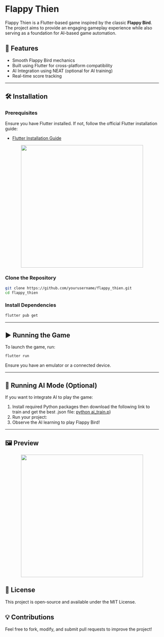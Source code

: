 # Flappy Thien

Flappy Thien is a Flutter-based game inspired by the classic **Flappy Bird**. The project aims to provide an engaging gameplay experience while also serving as a foundation for AI-based game automation.

## 🚀 Features
- Smooth Flappy Bird mechanics
- Built using Flutter for cross-platform compatibility
- AI Integration using NEAT (optional for AI training)
- Real-time score tracking

---

## 🛠 Installation
### Prerequisites
Ensure you have Flutter installed. If not, follow the official Flutter installation guide:
- [Flutter Installation Guide](https://docs.flutter.dev/get-started/install)
<p align="center">
  <img src="{53A78D66-4595-488A-B6DC-8D1BE2B37312}.png" width="400">
</p>

### Clone the Repository
```bash
git clone https://github.com/yourusername/flappy_thien.git
cd flappy_thien
```

### Install Dependencies
```bash
flutter pub get
```

---

## ▶️ Running the Game
To launch the game, run:
```bash
flutter run
```
Ensure you have an emulator or a connected device.

---

## 🤖 Running AI Mode (Optional)
If you want to integrate AI to play the game:
1. Install required Python packages then download the following link to train and get the best .json file:
 [python ai_train.p](https://github.com/DilysT/Flappy_bird_NEAT-Python-/tree/master))
2. Run your project:
3. Observe the AI learning to play Flappy Bird!

---

## 🖼️ Preview
<p align="center">
  <img src="https://github.com/user-attachments/assets/4b01ad9b-4fab-4e36-ab76-0d32a32dfcda" width="400">
</p>




## 📄 License
This project is open-source and available under the MIT License.

## 💡 Contributions
Feel free to fork, modify, and submit pull requests to improve the project!
